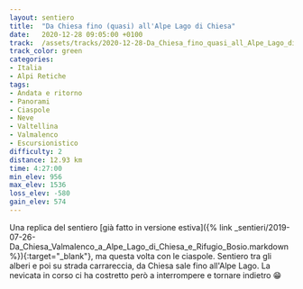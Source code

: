```yaml
---
layout: sentiero
title:  "Da Chiesa fino (quasi) all'Alpe Lago di Chiesa"
date:   2020-12-28 09:05:00 +0100
track:  /assets/tracks/2020-12-28-Da_Chiesa_fino_quasi_all_Alpe_Lago_di_Chiesa.gpx
track_color: green
categories:
- Italia
- Alpi Retiche
tags:
- Andata e ritorno
- Panorami
- Ciaspole
- Neve
- Valtellina
- Valmalenco
- Escursionistico
difficulty: 2
distance: 12.93 km
time: 4:27:00
min_elev: 956
max_elev: 1536
loss_elev: -580
gain_elev: 574
---
```


Una replica del sentiero [già fatto in versione estiva]({% link _sentieri/2019-07-26-Da_Chiesa_Valmalenco_a_Alpe_Lago_di_Chiesa_e_Rifugio_Bosio.markdown %}){:target="_blank"}, ma questa volta con le ciaspole.
Sentiero tra gli alberi e poi su strada carrareccia, da Chiesa sale fino all'Alpe Lago.
La nevicata in corso ci ha costretto però a interrompere e tornare indietro :grin:
